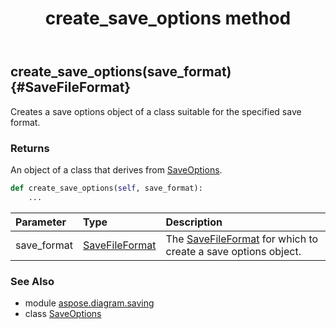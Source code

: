 ﻿---
title: create_save_options method
second_title: Aspose.Diagram for Python via .NET API References
description: 
type: docs
weight: 20
url: /python-net/aspose.diagram.saving/saveoptions/create_save_options/
is_root: false
---

## create_save_options(save_format) {#SaveFileFormat}

Creates a save options object of a class suitable for the specified save format.

### Returns 


An object of a class that derives from [SaveOptions](/diagram/python-net/aspose.diagram.saving/saveoptions).


```python
def create_save_options(self, save_format):
    ...
```


| Parameter | Type | Description |
| :- | :- | :- |
| save_format | [SaveFileFormat](/diagram/python-net/aspose.diagram/savefileformat) | The [SaveFileFormat](/diagram/python-net/aspose.diagram/savefileformat) for which to create a save options object. |



### See Also
* module [aspose.diagram.saving](../../)
* class [SaveOptions](/diagram/python-net/aspose.diagram.saving/saveoptions)
